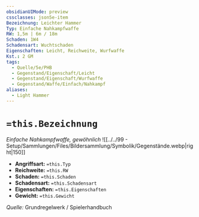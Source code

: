 ```yaml
---
obsidianUIMode: preview
cssclasses: json5e-item
Bezeichnung: Leichter Hammer
Typ: Einfache Nahkampfwaffe
RW: 1,5m | 6m / 18m
Schaden: 1W4
Schadensart: Wuchtschaden
Eigenschaften: Leicht, Reichweite, Wurfwaffe
Kst.: 2 GM
tags:
  - Quelle/5e/PHB
  - Gegenstand/Eigenschaft/Leicht
  - Gegenstand/Eigenschaft/Wurfwaffe
  - Gegenstand/Waffe/Einfach/Nahkampf
aliases:
  - Light Hammer
---
```

# `=this.Bezeichnung`
*Einfache Nahkampfwaffe, gewöhnlich*
![[../../99 - Setup/Sammlungen/Files/Bildersammlung/Symbolik/Gegenstände.webp|right|150]]

- **Angriffsart:** `=this.Typ`
- **Reichweite:** `=this.RW`
- **Schaden:** `=this.Schaden`
- **Schadensart:** `=this.Schadensart`
- **Eigenschaften:** `=this.Eigenschaften`
- **Gewicht:** `=this.Gewicht`

*Quelle:* Grundregelwerk / Spielerhandbuch